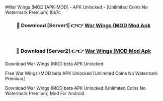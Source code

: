 #War Wings (MOD [APK-MOD] - APK Unlocked - [Unlimited Coins No Watermark Premium] l0s7c



<div align="center">

<h3>🔴 Download [Server1] 👉👉 <a href="https://momento.my/?title=War_Wings_(MOD">War Wings (MOD Mod Apk</a></h3><br>

<h3>🔴 Download [Server2] 👉👉 <a href="https://momento.my/?title=War_Wings_(MOD">War Wings (MOD Mod Apk</a></h3>
</div>



Download War Wings (MOD beta APK Unlocked

Free War Wings (MOD beta APK Unlocked [Unlimited Coins No Watermark Premium]

Download War Wings (MOD beta APK Unlocked [Unlimited Coins No Watermark Premium] Mod For Android
